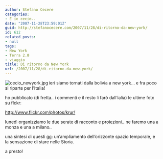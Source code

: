 ```yaml
---
author: Stefano Cecere
categories:
- E io cecio..
date: "2007-11-28T23:59:01Z"
guid: http://stefanocecere.com/2007/11/28/di-ritorno-da-new-york/
id: 612
related_posts:
- null
tags:
- New York
- Terra 2.0
- viaggio
title: Di ritorno da New York
url: /2007/11/28/di-ritorno-da-new-york/
---
```


<img src='http://stefanocecere.com/wp-content/uploads/sites/3/2007/11/cecio_newyork.jpg' alt='cecio_newyork.jpg' align='left' />ieri siamo tornati dalla bolivia a new york&#8230; e fra poco si riparte per l&#8217;Italia!
  
ho pubblicato (di fretta.. i commenti e il resto li farò dall&#8217;ialia) le ultime foto su flckr:

<http://www.flickr.com/photos/krur/>

lunedì organizziamo le due serate di racconto e proiezioni.. ne faremo una a monza e una a milano..

una sintesi di questi gg: un&#8217;ampliamento dell&#8217;orizzonte spazio temporale, e la sensazione di stare nelle Storia.

a presto!